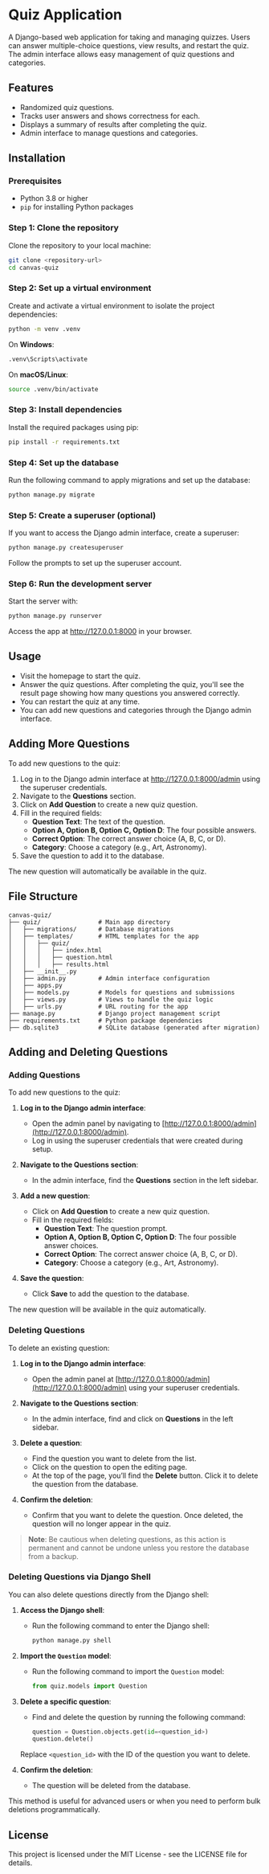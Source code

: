 # Quiz Application

A Django-based web application for taking and managing quizzes. Users can answer multiple-choice questions, view results, and restart the quiz. The admin interface allows easy management of quiz questions and categories.

## Features

- Randomized quiz questions.
- Tracks user answers and shows correctness for each.
- Displays a summary of results after completing the quiz.
- Admin interface to manage questions and categories.

## Installation

### Prerequisites

- Python 3.8 or higher
- `pip` for installing Python packages

### Step 1: Clone the repository

Clone the repository to your local machine:

```bash
git clone <repository-url>
cd canvas-quiz
```

### Step 2: Set up a virtual environment
Create and activate a virtual environment to isolate the project dependencies:

```bash
python -m venv .venv
```

On **Windows**:
```bash
.venv\Scripts\activate
```

On **macOS/Linux**:
```bash
source .venv/bin/activate
```

### Step 3: Install dependencies
Install the required packages using pip:

```bash
pip install -r requirements.txt
```

### Step 4: Set up the database
Run the following command to apply migrations and set up the database:

```bash
python manage.py migrate
```

### Step 5: Create a superuser (optional)
If you want to access the Django admin interface, create a superuser:

```bash
python manage.py createsuperuser
```

Follow the prompts to set up the superuser account.

### Step 6: Run the development server
Start the server with:

```bash
python manage.py runserver
```

Access the app at http://127.0.0.1:8000 in your browser.

## Usage
* Visit the homepage to start the quiz.
* Answer the quiz questions. After completing the quiz, you'll see the result page showing how many questions you answered correctly.
* You can restart the quiz at any time.
* You can add new questions and categories through the Django admin interface.

## Adding More Questions
To add new questions to the quiz:
1. Log in to the Django admin interface at http://127.0.0.1:8000/admin using the superuser credentials.
2. Navigate to the **Questions** section.
3. Click on **Add Question** to create a new quiz question.
4. Fill in the required fields:
   * **Question Text**: The text of the question.
   * **Option A, Option B, Option C, Option D**: The four possible answers.
   * **Correct Option**: The correct answer choice (A, B, C, or D).
   * **Category**: Choose a category (e.g., Art, Astronomy).
5. Save the question to add it to the database.

The new question will automatically be available in the quiz.

## File Structure

```
canvas-quiz/
├── quiz/                # Main app directory
│   ├── migrations/      # Database migrations
│   ├── templates/       # HTML templates for the app
│   │   ├── quiz/
│   │   │   ├── index.html
│   │   │   ├── question.html
│   │   │   ├── results.html
│   ├── __init__.py
│   ├── admin.py         # Admin interface configuration
│   ├── apps.py
│   ├── models.py        # Models for questions and submissions
│   ├── views.py         # Views to handle the quiz logic
│   ├── urls.py          # URL routing for the app
├── manage.py            # Django project management script
├── requirements.txt     # Python package dependencies
├── db.sqlite3           # SQLite database (generated after migration)
```

## Adding and Deleting Questions

### Adding Questions

To add new questions to the quiz:

1. **Log in to the Django admin interface**:
   - Open the admin panel by navigating to [http://127.0.0.1:8000/admin](http://127.0.0.1:8000/admin).
   - Log in using the superuser credentials that were created during setup.

2. **Navigate to the Questions section**:
   - In the admin interface, find the **Questions** section in the left sidebar.

3. **Add a new question**:
   - Click on **Add Question** to create a new quiz question.
   - Fill in the required fields:
     - **Question Text**: The question prompt.
     - **Option A, Option B, Option C, Option D**: The four possible answer choices.
     - **Correct Option**: The correct answer choice (A, B, C, or D).
     - **Category**: Choose a category (e.g., Art, Astronomy).

4. **Save the question**:
   - Click **Save** to add the question to the database.

The new question will be available in the quiz automatically.

### Deleting Questions

To delete an existing question:

1. **Log in to the Django admin interface**:
   - Open the admin panel at [http://127.0.0.1:8000/admin](http://127.0.0.1:8000/admin) using your superuser credentials.

2. **Navigate to the Questions section**:
   - In the admin interface, find and click on **Questions** in the left sidebar.

3. **Delete a question**:
   - Find the question you want to delete from the list.
   - Click on the question to open the editing page.
   - At the top of the page, you’ll find the **Delete** button. Click it to delete the question from the database.

4. **Confirm the deletion**:
   - Confirm that you want to delete the question. Once deleted, the question will no longer appear in the quiz.

> **Note**: Be cautious when deleting questions, as this action is permanent and cannot be undone unless you restore the database from a backup.

### Deleting Questions via Django Shell

You can also delete questions directly from the Django shell:

1. **Access the Django shell**:
   - Run the following command to enter the Django shell:
     ```bash
     python manage.py shell
     ```

2. **Import the `Question` model**:
   - Run the following command to import the `Question` model:
     ```python
     from quiz.models import Question
     ```

3. **Delete a specific question**:
   - Find and delete the question by running the following command:
     ```python
     question = Question.objects.get(id=<question_id>)
     question.delete()
     ```

   Replace `<question_id>` with the ID of the question you want to delete.

4. **Confirm the deletion**:
   - The question will be deleted from the database.

This method is useful for advanced users or when you need to perform bulk deletions programmatically.


## License
This project is licensed under the MIT License - see the LICENSE file for details.
